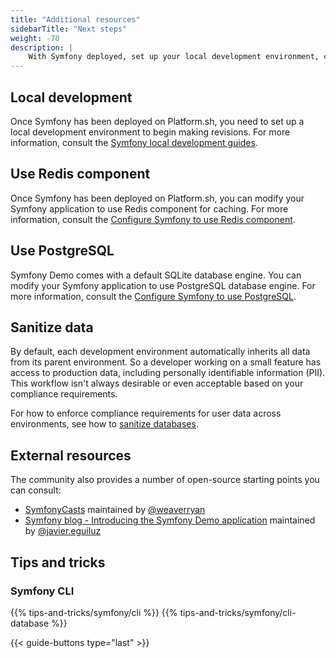 ```yaml
---
title: "Additional resources"
sidebarTitle: "Next steps"
weight: -70
description: |
    With Symfony deployed, set up your local development environment, compliance requirements, and more.
---
```


## Local development

Once Symfony has been deployed on Platform.sh, you need to set up a local development environment to begin making revisions.
For more information, consult the [Symfony local development guides](../local).

## Use Redis component

Once Symfony has been deployed on Platform.sh, you can modify your Symfony application to use Redis component for caching.
For more information, consult the [Configure Symfony to use Redis component](../customize/redis.md).

## Use PostgreSQL

Symfony Demo comes with a default SQLite database engine. You can modify your Symfony application to use PostgreSQL database engine.
For more information, consult the [Configure Symfony to use PostgreSQL](../customize/postgresql.md).

## Sanitize data

By default, each development environment automatically inherits all data from its parent environment.
So a developer working on a small feature has access to production data,
including personally identifiable information (PII).
This workflow isn't always desirable or even acceptable based on your compliance requirements.

For how to enforce compliance requirements for user data across environments,
see how to [sanitize databases](../../../development/sanitize-db/postgresql-symfony.md).

## External resources
The community also provides a number of open-source starting points you can consult:

- [SymfonyCasts](https://symfonycasts.com/tracks/symfony) maintained by [@weaverryan](https://github.com/weaverryan)
- [Symfony blog - Introducing the Symfony Demo application](https://symfony.com/blog/introducing-the-symfony-demo-application) maintained by [@javier.eguiluz](https://connect.symfony.com/profile/javier.eguiluz)

## Tips and tricks

### Symfony CLI

{{% tips-and-tricks/symfony/cli %}}
{{% tips-and-tricks/symfony/cli-database %}}

{{< guide-buttons type="last" >}}
